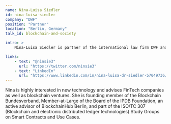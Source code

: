 ```yaml
---
name: Nina-Luisa Siedler
id: nina-luisa-siedler
company: "DWF"
position: "Partner"
location: "Berlin, Germany"
talk_id: blockchain-and-society

intro: >
    Nina-Luisa Siedler is partner of the international law firm DWF and has 18 years of experience in advising on financing transactions. She is used to managing complex transactions and cooperating seamlessly with auditors, tax advisors, software engineers and other parties involved.

links:
    - text: "@ninsie3"
      url: "https://twitter.com/ninsie3"
    - text: "LinkedIn"
      url: "https://www.linkedin.com/in/nina-luisa-dr-siedler-57049736/"
---
```


Nina is highly interested in new technology and advises FinTech companies as well as blockchain ventures. She is founding member of the Blockchain Bundesverband, Member-at-Large of the Board of the IPDB Foundation, an active advisor of BlockchainHub Berlin, and part of the ISO/TC 307 (Blockchain and electronic distributed ledger technologies) Study Groups on Smart Contracts and Use Cases.
